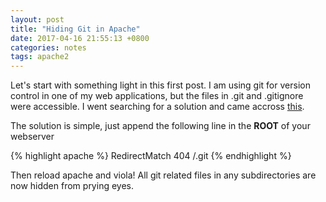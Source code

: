 ```yaml
---
layout: post
title: "Hiding Git in Apache"
date: 2017-04-16 21:55:13 +0800
categories: notes
tags: apache2
---
```


Let's start with something light in this first post. I am using git for version control in one of my web applications, but the files in .git and .gitignore were accessible. I went searching for a solution and came accross [this](http://stackoverflow.com/questions/6142437/make-git-directory-web-inaccessible#answer-17916515).

The solution is simple, just append the following line in the **ROOT** of your webserver

{% highlight apache %}
RedirectMatch 404 /\.git
{% endhighlight %}

Then reload apache and viola! All git related files in any subdirectories are now hidden from prying eyes.
